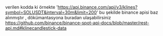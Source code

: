 verilen kodda ki örnekte  'https://api.binance.com/api/v3/klines?symbol=SOLUSDT&interval=30m&limit=200'  bu şekilde binance apisi baz alınmıştır , 
dökümantasyona buradan ulaşabilirsiniz https://github.com/binance/binance-spot-api-docs/blob/master/rest-api.md#klinecandlestick-data